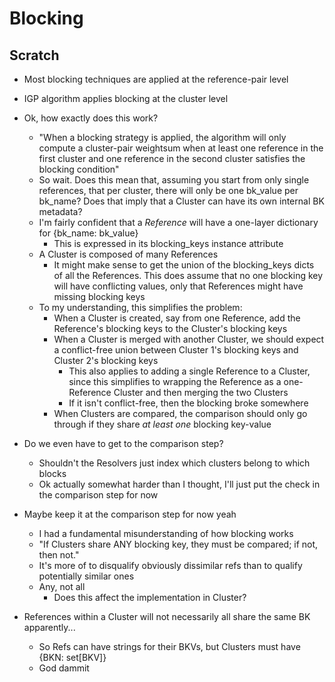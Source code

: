 # Blocking

## Scratch

- Most blocking techniques are applied at the reference-pair level
- IGP algorithm applies blocking at the cluster level
- Ok, how exactly does this work?
    - "When a blocking strategy is applied, the algorithm will only compute a cluster-pair weightsum when at least one reference in the first cluster and one reference in the second cluster satisfies the blocking condition"
    - So wait. Does this mean that, assuming you start from only single references, that per cluster, there will only be one bk_value per bk_name? Does that imply that a Cluster can have its own internal BK metadata?
    - I'm fairly confident that a *Reference* will have a one-layer dictionary for {bk_name: bk_value}
        - This is expressed in its blocking_keys instance attribute
    - A Cluster is composed of many References
        - It might make sense to get the union of the blocking_keys dicts of all the References. This does assume that no one blocking key will have conflicting values, only that References might have missing blocking keys
    - To my understanding, this simplifies the problem:
        - When a Cluster is created, say from one Reference, add the Reference's blocking keys to the Cluster's blocking keys
        - When a Cluster is merged with another Cluster, we should expect a conflict-free union between Cluster 1's blocking keys and Cluster 2's blocking keys
            - This also applies to adding a single Reference to a Cluster, since this simplifies to wrapping the Reference as a one-Reference Cluster and then merging the two Clusters
            - If it isn't conflict-free, then the blocking broke somewhere
        - When Clusters are compared, the comparison should only go through if they share _at least one_ blocking key-value

- Do we even have to get to the comparison step?
    - Shouldn't the Resolvers just index which clusters belong to which blocks
    - Ok actually somewhat harder than I thought, I'll just put the check in the comparison step for now

- Maybe keep it at the comparison step for now yeah
    - I had a fundamental misunderstanding of how blocking works
    - "If Clusters share ANY blocking key, they must be compared; if not, then not."
    - It's more of to disqualify obviously dissimilar refs than to qualify potentially similar ones
    - Any, not all
        - Does this affect the implementation in Cluster?

- References within a Cluster will not necessarily all share the same BK apparently...
    - So Refs can have strings for their BKVs, but Clusters must have {BKN: set[BKV]}
    - God dammit
